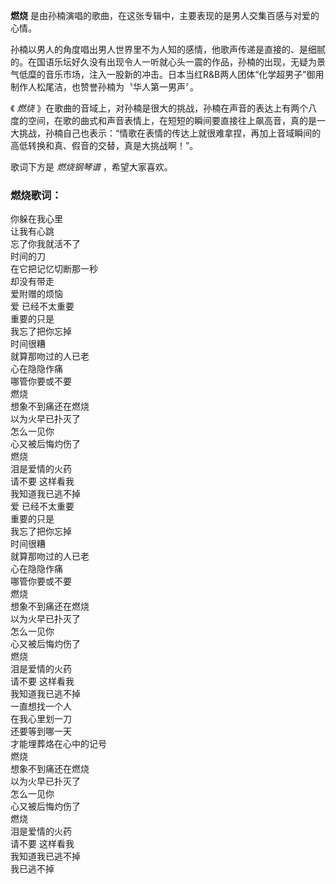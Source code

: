 

**燃烧** 是由孙楠演唱的歌曲，在这张专辑中，主要表现的是男人交集百感与对爱的心情。

孙楠以男人的角度唱出男人世界里不为人知的感情，他歌声传递是直接的、是细腻的。在国语乐坛好久没有出现令人一听就心头一震的作品，孙楠的出现，无疑为景气低糜的音乐市场，注入一股新的冲击。日本当红R&B两人团体“化学超男子”御用制作人松尾洁，也赞誉孙楠为〝华人第一男声〞。

《 _燃烧_
》在歌曲的音域上，对孙楠是很大的挑战，孙楠在声音的表达上有两个八度的空间，在歌的曲式和声音表情上，在短短的瞬间要直接往上飙高音，真的是一大挑战，孙楠自己也表示：“情歌在表情的传达上就很难拿捏，再加上音域瞬间的高低转换和真、假音的交替，真是大挑战啊！”。

歌词下方是 _燃烧钢琴谱_ ，希望大家喜欢。

### 燃烧歌词：

你躲在我心里  
让我有心跳  
忘了你我就活不了  
时间的刀  
在它把记忆切断那一秒  
却没有带走  
爱附赠的烦恼  
爱 已经不太重要  
重要的只是  
我忘了把你忘掉  
时间很糟  
就算那吻过的人已老  
心在隐隐作痛  
哪管你要或不要  
燃烧  
想象不到痛还在燃烧  
以为火早已扑灭了  
怎么一见你  
心又被后悔灼伤了  
燃烧  
泪是爱情的火药  
请不要 这样看我  
我知道我已逃不掉  
爱 已经不太重要  
重要的只是  
我忘了把你忘掉  
时间很糟  
就算那吻过的人已老  
心在隐隐作痛  
哪管你要或不要  
燃烧  
想象不到痛还在燃烧  
以为火早已扑灭了  
怎么一见你  
心又被后悔灼伤了  
燃烧  
泪是爱情的火药  
请不要 这样看我  
我知道我已逃不掉  
一直想找一个人  
在我心里划一刀  
还要等到哪一天  
才能埋葬烙在心中的记号  
燃烧  
想象不到痛还在燃烧  
以为火早已扑灭了  
怎么一见你  
心又被后悔灼伤了  
燃烧  
泪是爱情的火药  
请不要 这样看我  
我知道我已逃不掉  
我已逃不掉

